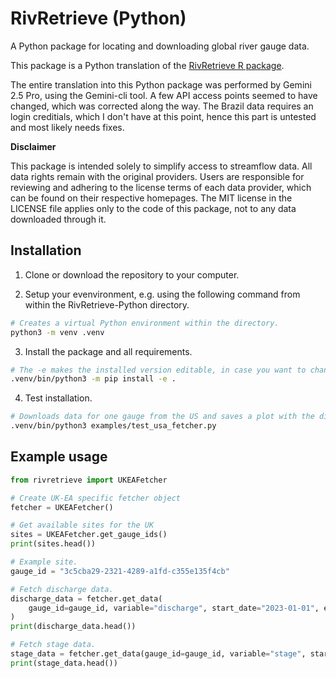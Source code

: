 # RivRetrieve (Python)

A Python package for locating and downloading global river gauge data.

This package is a Python translation of the [RivRetrieve R package](https://github.com/Ryan-Riggs/RivRetrieve).

The entire translation into this Python package was performed by Gemini 2.5 Pro, using the Gemini-cli tool. A few API access points seemed to have changed, which was corrected along the way. The Brazil data requires an login creditials, which I don't have at this point, hence this part is untested and most likely needs fixes.

**Disclaimer**

This package is intended solely to simplify access to streamflow data. All data rights remain with the original providers. Users are responsible for reviewing and adhering to the license terms of each data provider, which can be found on their respective homepages. The MIT license in the LICENSE file applies only to the code of this package, not to any data downloaded through it.

## Installation

1. Clone or download the repository to your computer.

2. Setup your evenvironment, e.g. using the following command from within the RivRetrieve-Python directory.

```bash
# Creates a virtual Python environment within the directory.
python3 -m venv .venv
```

3. Install the package and all requirements.


```bash
# The -e makes the installed version editable, in case you want to change some code.
.venv/bin/python3 -m pip install -e .
```

4. Test installation.

```bash
# Downloads data for one gauge from the US and saves a plot with the discharge data.
.venv/bin/python3 examples/test_usa_fetcher.py
```

## Example usage

```python
from rivretrieve import UKEAFetcher

# Create UK-EA specific fetcher object
fetcher = UKEAFetcher()

# Get available sites for the UK
sites = UKEAFetcher.get_gauge_ids()
print(sites.head())

# Example site.
gauge_id = "3c5cba29-2321-4289-a1fd-c355e135f4cb"

# Fetch discharge data.
discharge_data = fetcher.get_data(
    gauge_id=gauge_id, variable="discharge", start_date="2023-01-01", end_date="2023-01-31"
)
print(discharge_data.head())

# Fetch stage data.
stage_data = fetcher.get_data(gauge_id=gauge_id, variable="stage", start_date="2023-01-01", end_date="2023-01-31")
print(stage_data.head())
```
